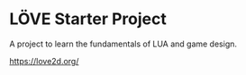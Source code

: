 # LÖVE Starter Project
A project to learn the fundamentals of LUA and game design.

https://love2d.org/